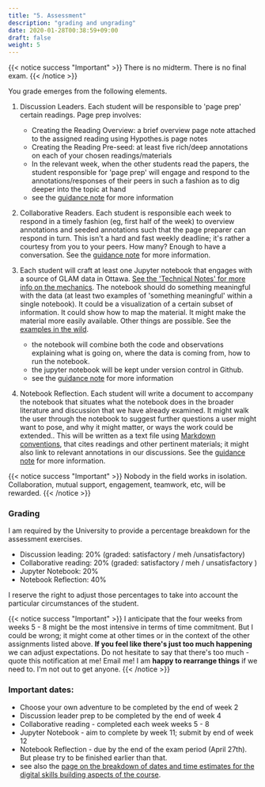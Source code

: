 ```yaml
---
title: "5. Assessment"
description: "grading and ungrading"
date: 2020-01-28T00:38:59+09:00
draft: false
weight: 5
---
```

{{< notice success "Important" >}}
There is no midterm. There is no final exam.
{{< /notice >}}

You grade emerges from the following elements.

1. Discussion Leaders. Each student will be responsible to 'page prep' certain readings. Page prep involves:
	- Creating the Reading Overview: a brief overview page note attached to the assigned reading using Hypothes.is page notes
	- Creating the Reading Pre-seed: at least five rich/deep annotations on each of your chosen readings/materials
	- In the relevant week, when the other students read the papers, the student responsible for 'page prep' will engage and respond to the annotations/responses of their peers in such a fashion as to dig deeper into the topic at hand
	- see the [guidance note](/building/dl-guidance) for more information

2. Collaborative Readers. Each student is responsible each week to respond in a timely fashion (eg, first half of the week) to overview annotations and seeded annotations such that the page preparer can respond in turn. This isn't a hard and fast weekly deadline; it's rather a courtesy from you to your peers. How many? Enough to have a conversation. See the [guidance note](/building/cr-guidance) for more information.

3. Each student will craft at least one Jupyter notebook that engages with a source of GLAM data in Ottawa. [See the 'Technical Notes' for more info on the mechanics](/building/nb-guidance). The notebook should do something meaningful with the data (at least two examples of 'something meaningful' within a single notebook). It could be a visualization of a certain subset of information. It could show how to map the material. It might make the material more easily available. Other things are possible. See the [examples in the wild](/building/technotes-toc).
	- the notebook will combine both the code and observations explaining what is going on, where the data is coming from, how to run the notebook.
	- the jupyter notebook will be kept under version control in Github.
	- see the [guidance note](/building/nb-guidance) for more information

4. Notebook Reflection. Each student will write a document to accompany the notebook that situates what the notebook does in the broader literature and discussion that we have already examined. It might walk the user through the notebook to suggest further questions a user might want to pose, and why it might matter, or ways the work could be extended.. This will be written as a text file using [Markdown conventions](https://www.markdownguide.org/cheat-sheet), that cites readings and other pertinent materials; it might also link to relevant annotations in our discussions. See the [guidance note](/building/nb-guidance) for more information.

{{< notice success "Important" >}}
Nobody in the field works in isolation. Collaboration, mutual support, engagement, teamwork, etc, will be rewarded.
{{< /notice >}}

### Grading

I am required by the University to provide a percentage breakdown for the assessment exercises.

+ Discussion leading: 20% (graded: satisfactory / meh /unsatisfactory)
+ Collaborative reading: 20% (graded: satisfactory / meh / unsatisfactory )
+ Jupyter Notebook: 20%  
+ Notebook Reflection: 40%

I reserve the right to adjust those percentages to take into account the particular circumstances of the student.

{{< notice success "Important" >}}
I anticipate that the four weeks from weeks 5 - 8 might be the most intensive in terms of time commitment. But I could be wrong; it might come at other times or in the context of the other assignments listed above. **If you feel like there's just too much happening** we can adjust expectations. Do not hesitate to say that there's too much - quote this notification at me! Email me! I am **happy to rearrange things** if we need to. I'm not out to get anyone.
{{< /notice >}}

### Important dates:

+ Choose your own adventure to be completed by the end of week 2
+ Discussion leader prep to be completed by the end of week 4
+ Collaborative reading - completed each week weeks 5 - 8
+ Jupyter Notebook - aim to complete by week 11; submit by end of week 12
+ Notebook Reflection - due by the end of the exam period (April 27th). But please try to be finished earlier than that.
+ see also the [page on the breakdown of dates and time estimates for the digital skills building aspects of the course](/building/tech-req-at-a-glance).
